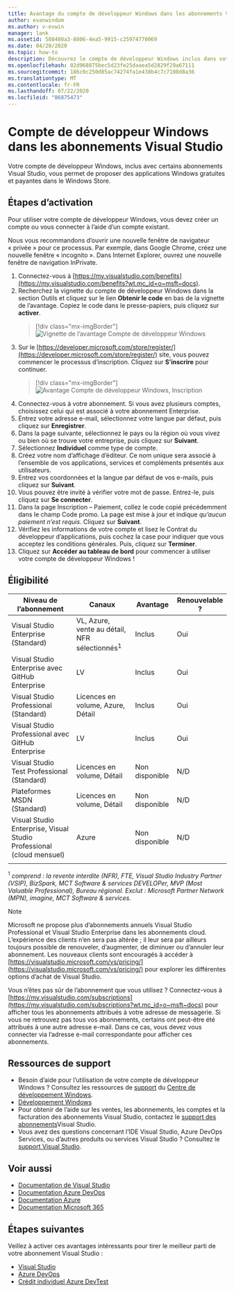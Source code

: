 ```yaml
---
title: Avantage du compte de développeur Windows dans les abonnements Visual Studio | Microsoft Docs
author: evanwindom
ms.author: v-evwin
manager: lank
ms.assetid: 588480a3-8806-4ea5-9915-c25974770069
ms.date: 04/20/2020
ms.topic: how-to
description: Découvrez le compte de développeur Windows inclus dans votre abonnement Visual Studio.
ms.openlocfilehash: 02d968875bec5d23fe25daaea5d2829f29a67111
ms.sourcegitcommit: 186c0c250d85ac74274fa1e438b4c7c7108d8a36
ms.translationtype: MT
ms.contentlocale: fr-FR
ms.lasthandoff: 07/22/2020
ms.locfileid: "86875473"
---
```

# <a name="windows-developer-account-in-visual-studio-subscriptions"></a>Compte de développeur Windows dans les abonnements Visual Studio
Votre compte de développeur Windows, inclus avec certains abonnements Visual Studio, vous permet de proposer des applications Windows gratuites et payantes dans le Windows Store.

## <a name="activation-steps"></a>Étapes d’activation
Pour utiliser votre compte de développeur Windows, vous devez créer un compte ou vous connecter à l’aide d’un compte existant.

Nous vous recommandons d’ouvrir une nouvelle fenêtre de navigateur « privée » pour ce processus.  Par exemple, dans Google Chrome, créez une nouvelle fenêtre « incognito ».  Dans Internet Explorer, ouvrez une nouvelle fenêtre de navigation InPrivate.

1. Connectez-vous à [https://my.visualstudio.com/benefits](https://my.visualstudio.com/benefits?wt.mc_id=o~msft~docs).
2. Recherchez la vignette du compte de développeur Windows dans la section Outils et cliquez sur le lien **Obtenir le code** en bas de la vignette de l’avantage.  Copiez le code dans le presse-papiers, puis cliquez sur **activer**.
   > [!div class="mx-imgBorder"]
   > ![Vignette de l’avantage Compte de développeur Windows](_img/vs-windows-dev/vs-windows-dev-tile.png)
3. Sur le [https://developer.microsoft.com/store/register/](https://developer.microsoft.com/store/register/) site, vous pouvez commencer le processus d’inscription.  Cliquez sur **S’inscrire** pour continuer.
   > [!div class="mx-imgBorder"]
   > ![Avantage Compte de développeur Windows, Inscription](_img/vs-windows-dev/vs-windows-dev-register1-cropped.png)
4. Connectez-vous à votre abonnement.  Si vous avez plusieurs comptes, choisissez celui qui est associé à votre abonnement Enterprise.
0. Entrez votre adresse e-mail, sélectionnez votre langue par défaut, puis cliquez sur **Enregistrer**.
5. Dans la page suivante, sélectionnez le pays ou la région où vous vivez ou bien où se trouve votre entreprise, puis cliquez sur **Suivant**.
6. Sélectionnez **Individuel** comme type de compte.
7. Créez votre nom d’affichage d’éditeur.  Ce nom unique sera associé à l’ensemble de vos applications, services et compléments présentés aux utilisateurs.
8. Entrez vos coordonnées et la langue par défaut de vos e-mails, puis cliquez sur **Suivant**.
9. Vous pouvez être invité à vérifier votre mot de passe.  Entrez-le, puis cliquez sur **Se connecter**.
10. Dans la page Inscription – Paiement, collez le code copié précédemment dans le champ Code promo.  La page est mise à jour et indique *qu’aucun paiement n’est requis*.  Cliquez sur **Suivant**.
11. Vérifiez les informations de votre compte et lisez le Contrat du développeur d’applications, puis cochez la case pour indiquer que vous acceptez les conditions générales.  Puis, cliquez sur **Terminer**.
12. Cliquez sur **Accéder au tableau de bord** pour commencer à utiliser votre compte de développeur Windows !

## <a name="eligibility"></a>Éligibilité
| Niveau de l’abonnement                                                 |     Canaux                                            | Avantage                                                          | Renouvelable ?    |
|--------------------------------------------------------------------|---------------------------------------------------------|------------------------------------------------------------------|---------------|
| Visual Studio Enterprise (Standard)   | VL, Azure, vente au détail, NFR sélectionnés<sup>1</sup> | Inclus       |  Oui|
| Visual Studio Enterprise avec GitHub Enterprise   | LV  | Inclus       |  Oui|
| Visual Studio Professional (Standard) | Licences en volume, Azure, Détail                                       | Inclus                                                            |Oui|
| Visual Studio Professional avec GitHub Enterprise | LV                                        | Inclus                                                            |Oui|
| Visual Studio Test Professional (Standard)                         | Licences en volume, Détail                                              | Non disponible                                            |  N/D|
| Plateformes MSDN (Standard)                                          | Licences en volume, Détail                                              |  Non disponible                                            |  N/D|
| Visual Studio Enterprise, Visual Studio Professional (cloud mensuel) | Azure                                       | Non disponible                                                           |N/D|
||

<sup>1</sup>  *comprend : la revente interdite (NFR), FTE, Visual Studio Industry Partner (VSIP), BizSpark, MCT Software & services DEVELOPer, MVP (Most Valuable Professional), Bureau régional. Exclut : Microsoft Partner Network (MPN), imagine, MCT Software & services.*

> [!NOTE]
> Microsoft ne propose plus d’abonnements annuels Visual Studio Professional et Visual Studio Enterprise dans les abonnements cloud. L’expérience des clients n’en sera pas altérée ; il leur sera par ailleurs toujours possible de renouveler, d’augmenter, de diminuer ou d’annuler leur abonnement. Les nouveaux clients sont encouragés à accéder à [https://visualstudio.microsoft.com/vs/pricing/](https://visualstudio.microsoft.com/vs/pricing/) pour explorer les différentes options d’achat de Visual Studio.

Vous n’êtes pas sûr de l’abonnement que vous utilisez ?  Connectez-vous à [https://my.visualstudio.com/subscriptions](https://my.visualstudio.com/subscriptions?wt.mc_id=o~msft~docs) pour afficher tous les abonnements attribués à votre adresse de messagerie. Si vous ne retrouvez pas tous vos abonnements, certains ont peut-être été attribués à une autre adresse e-mail.  Dans ce cas, vous devez vous connecter via l’adresse e-mail correspondante pour afficher ces abonnements.

## <a name="support-resources"></a>Ressources de support
- Besoin d’aide pour l’utilisation de votre compte de développeur Windows ?  Consultez les ressources de [support](https://developer.microsoft.com/windows/support) du [Centre de développement Windows](https://developer.microsoft.com/windows).
- [Développement Windows](/windows/)
- Pour obtenir de l’aide sur les ventes, les abonnements, les comptes et la facturation des abonnements Visual Studio, contactez le [support des abonnements](https://visualstudio.microsoft.com/subscriptions/support/)Visual Studio.
- Vous avez des questions concernant l’IDE Visual Studio, Azure DevOps Services, ou d’autres produits ou services Visual Studio ?  Consultez le [support Visual Studio](https://visualstudio.microsoft.com/support/).

## <a name="see-also"></a>Voir aussi
- [Documentation de Visual Studio](https://docs.microsoft.com/visualstudio/)
- [Documentation Azure DevOps](https://docs.microsoft.com/azure/devops/)
- [Documentation Azure](https://docs.microsoft.com/azure/)
- [Documentation Microsoft 365](https://docs.microsoft.com/microsoft-365/)

## <a name="next-steps"></a>Étapes suivantes
Veillez à activer ces avantages intéressants pour tirer le meilleur parti de votre abonnement Visual Studio :
- [Visual Studio](vs-ide-benefit.md)
- [Azure DevOps](vs-azure-devops.md)
- [Crédit individuel Azure DevTest](vs-azure.md)